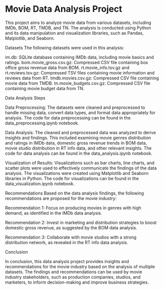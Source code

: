 # Movie Data Analysis Project
This project aims to analyze movie data from various datasets, including IMDb, BOM, RT, TMDB, and TN. 
The analysis is conducted using Python and its data manipulation and visualization libraries, such as Pandas, Matplotlib, and Seaborn.

Datasets
The following datasets were used in this analysis:

im.db: SQLite database containing IMDb data, including movie basics and ratings.
bom.movie_gross.csv.gz: Compressed CSV file containing box office gross revenue data from BOM.
rt.movie_info.tsv.gz and rt.reviews.tsv.gz: Compressed TSV files containing movie information and reviews data from RT.
tmdb.movies.csv.gz: Compressed CSV file containing movie data from TMDB.
tn.movie_budgets.csv.gz: Compressed CSV file containing movie budget data from TN.

Data Analysis Steps

Data Preprocessing: The datasets were cleaned and preprocessed to handle missing data, convert data types, and format data appropriately for analysis. The code for data preprocessing can be found in the data_preprocessing.ipynb notebook.

Data Analysis:
The cleaned and preprocessed data was analyzed to derive insights and findings. This included examining movie genres distribution and ratings in IMDb data, domestic gross revenue trends in BOM data, movie studio distribution in RT info data, and other relevant insights. The code for data analysis can be found in the data_analysis.ipynb notebook.

Visualization of Results:
Visualizations such as bar charts, line charts, and scatter plots were used to effectively communicate the findings of the data analysis. The visualizations were created using Matplotlib and Seaborn libraries in Python. The code for visualizations can be found in the data_visualization.ipynb notebook.

Recommendations
Based on the data analysis findings, the following recommendations are proposed for the movie industry:

Recommendation 1: Focus on producing movies in genres with high demand, as identified in the IMDb data analysis.

Recommendation 2: Invest in marketing and distribution strategies to boost domestic gross revenue, as suggested by the BOM data analysis.

Recommendation 3: Collaborate with movie studios with a strong distribution network, as revealed in the RT info data analysis.

Conclusion

In conclusion, this data analysis project provides insights and recommendations for the movie industry based on the analysis of multiple datasets. The findings and recommendations can be used by movie industry stakeholders, such as production companies, studios, and marketers, to inform decision-making and improve business strategies.



